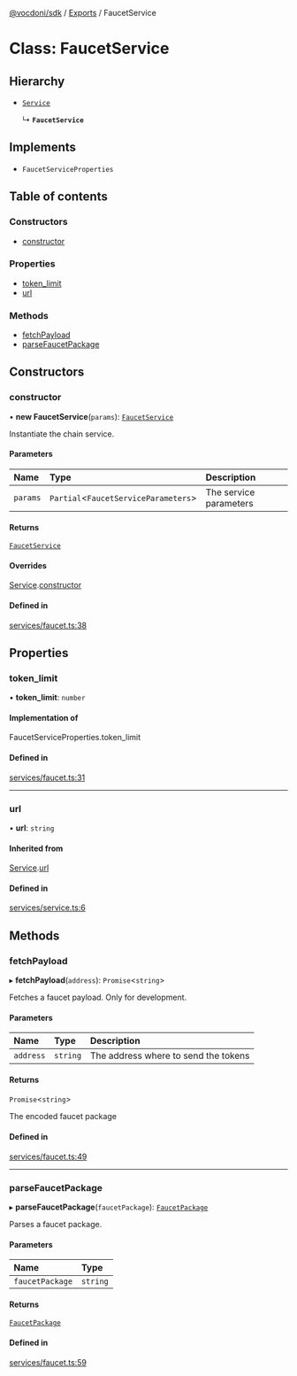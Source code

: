 [@vocdoni/sdk](/sdk) / [Exports](../modules.md) / FaucetService

# Class: FaucetService

## Hierarchy

- [`Service`](Service.md)

  ↳ **`FaucetService`**

## Implements

- `FaucetServiceProperties`

## Table of contents

### Constructors

- [constructor](FaucetService.md#constructor)

### Properties

- [token\_limit](FaucetService.md#token_limit)
- [url](FaucetService.md#url)

### Methods

- [fetchPayload](FaucetService.md#fetchpayload)
- [parseFaucetPackage](FaucetService.md#parsefaucetpackage)

## Constructors

### constructor

• **new FaucetService**(`params`): [`FaucetService`](FaucetService.md)

Instantiate the chain service.

#### Parameters

| Name | Type | Description |
| :------ | :------ | :------ |
| `params` | `Partial`\<`FaucetServiceParameters`\> | The service parameters |

#### Returns

[`FaucetService`](FaucetService.md)

#### Overrides

[Service](Service.md).[constructor](Service.md#constructor)

#### Defined in

[services/faucet.ts:38](https://github.com/vocdoni/vocdoni-sdk/blob/0a4464c/src/services/faucet.ts#L38)

## Properties

### token\_limit

• **token\_limit**: `number`

#### Implementation of

FaucetServiceProperties.token\_limit

#### Defined in

[services/faucet.ts:31](https://github.com/vocdoni/vocdoni-sdk/blob/0a4464c/src/services/faucet.ts#L31)

___

### url

• **url**: `string`

#### Inherited from

[Service](Service.md).[url](Service.md#url)

#### Defined in

[services/service.ts:6](https://github.com/vocdoni/vocdoni-sdk/blob/0a4464c/src/services/service.ts#L6)

## Methods

### fetchPayload

▸ **fetchPayload**(`address`): `Promise`\<`string`\>

Fetches a faucet payload. Only for development.

#### Parameters

| Name | Type | Description |
| :------ | :------ | :------ |
| `address` | `string` | The address where to send the tokens |

#### Returns

`Promise`\<`string`\>

The encoded faucet package

#### Defined in

[services/faucet.ts:49](https://github.com/vocdoni/vocdoni-sdk/blob/0a4464c/src/services/faucet.ts#L49)

___

### parseFaucetPackage

▸ **parseFaucetPackage**(`faucetPackage`): [`FaucetPackage`](../modules.md#faucetpackage)

Parses a faucet package.

#### Parameters

| Name | Type |
| :------ | :------ |
| `faucetPackage` | `string` |

#### Returns

[`FaucetPackage`](../modules.md#faucetpackage)

#### Defined in

[services/faucet.ts:59](https://github.com/vocdoni/vocdoni-sdk/blob/0a4464c/src/services/faucet.ts#L59)
